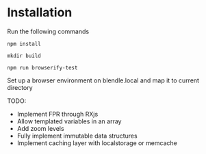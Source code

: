 # Installation

Run the following commands

	npm install

	mkdir build

	npm run browserify-test


Set up a browser environment on blendle.local and map it to current directory


TODO:
- Implement FPR through RXjs
- Allow templated variables in an array
- Add zoom levels
- Fully implement immutable data structures
- Implement caching layer with localstorage or memcache

